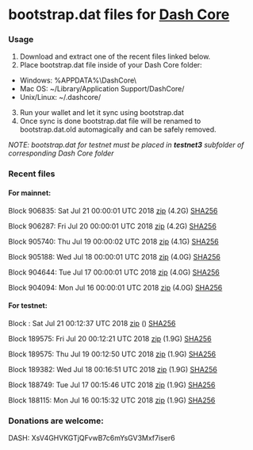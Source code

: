 # bootstrap.dat files for [Dash Core](https://www.dash.org)

### Usage

1. Download and extract one of the recent files linked below.
2. Place bootstrap.dat file inside of your Dash Core folder:
 - Windows: %APPDATA%\DashCore\
 - Mac OS: ~/Library/Application Support/DashCore/
 - Unix/Linux: ~/.dashcore/
3. Run your wallet and let it sync using bootstrap.dat
4. Once sync is done bootstrap.dat file will be renamed to bootstrap.dat.old automagically and can be safely removed.

_NOTE: bootstrap.dat for testnet must be placed in **testnet3** subfolder of corresponding Dash Core folder_

### Recent files

#### For mainnet:

Block 906835: Sat Jul 21 00:00:01 UTC 2018 [zip](https://dash-bootstrap.ams3.digitaloceanspaces.com/mainnet/2018-07-21/bootstrap.dat.zip) (4.2G) [SHA256](https://dash-bootstrap.ams3.digitaloceanspaces.com/mainnet/2018-07-21/sha256.txt)

Block 906287: Fri Jul 20 00:00:01 UTC 2018 [zip](https://dash-bootstrap.ams3.digitaloceanspaces.com/mainnet/2018-07-20/bootstrap.dat.zip) (4.2G) [SHA256](https://dash-bootstrap.ams3.digitaloceanspaces.com/mainnet/2018-07-20/sha256.txt)

Block 905740: Thu Jul 19 00:00:02 UTC 2018 [zip](https://dash-bootstrap.ams3.digitaloceanspaces.com/mainnet/2018-07-19/bootstrap.dat.zip) (4.1G) [SHA256](https://dash-bootstrap.ams3.digitaloceanspaces.com/mainnet/2018-07-19/sha256.txt)

Block 905188: Wed Jul 18 00:00:01 UTC 2018 [zip](https://dash-bootstrap.ams3.digitaloceanspaces.com/mainnet/2018-07-18/bootstrap.dat.zip) (4.0G) [SHA256](https://dash-bootstrap.ams3.digitaloceanspaces.com/mainnet/2018-07-18/sha256.txt)

Block 904644: Tue Jul 17 00:00:01 UTC 2018 [zip](https://dash-bootstrap.ams3.digitaloceanspaces.com/mainnet/2018-07-17/bootstrap.dat.zip) (4.0G) [SHA256](https://dash-bootstrap.ams3.digitaloceanspaces.com/mainnet/2018-07-17/sha256.txt)

Block 904094: Mon Jul 16 00:00:01 UTC 2018 [zip](https://dash-bootstrap.ams3.digitaloceanspaces.com/mainnet/2018-07-16/bootstrap.dat.zip) (4.0G) [SHA256](https://dash-bootstrap.ams3.digitaloceanspaces.com/mainnet/2018-07-16/sha256.txt)


#### For testnet:

Block : Sat Jul 21 00:12:37 UTC 2018 [zip](https://dash-bootstrap.ams3.digitaloceanspaces.com/testnet/2018-07-21/bootstrap.dat.zip) () [SHA256](https://dash-bootstrap.ams3.digitaloceanspaces.com/testnet/2018-07-21/sha256.txt)

Block 189575: Fri Jul 20 00:12:21 UTC 2018 [zip](https://dash-bootstrap.ams3.digitaloceanspaces.com/testnet/2018-07-20/bootstrap.dat.zip) (1.9G) [SHA256](https://dash-bootstrap.ams3.digitaloceanspaces.com/testnet/2018-07-20/sha256.txt)

Block 189575: Thu Jul 19 00:12:50 UTC 2018 [zip](https://dash-bootstrap.ams3.digitaloceanspaces.com/testnet/2018-07-19/bootstrap.dat.zip) (1.9G) [SHA256](https://dash-bootstrap.ams3.digitaloceanspaces.com/testnet/2018-07-19/sha256.txt)

Block 189382: Wed Jul 18 00:16:51 UTC 2018 [zip](https://dash-bootstrap.ams3.digitaloceanspaces.com/testnet/2018-07-18/bootstrap.dat.zip) (1.9G) [SHA256](https://dash-bootstrap.ams3.digitaloceanspaces.com/testnet/2018-07-18/sha256.txt)

Block 188749: Tue Jul 17 00:15:46 UTC 2018 [zip](https://dash-bootstrap.ams3.digitaloceanspaces.com/testnet/2018-07-17/bootstrap.dat.zip) (1.9G) [SHA256](https://dash-bootstrap.ams3.digitaloceanspaces.com/testnet/2018-07-17/sha256.txt)

Block 188115: Mon Jul 16 00:15:32 UTC 2018 [zip](https://dash-bootstrap.ams3.digitaloceanspaces.com/testnet/2018-07-16/bootstrap.dat.zip) (1.9G) [SHA256](https://dash-bootstrap.ams3.digitaloceanspaces.com/testnet/2018-07-16/sha256.txt)


### Donations are welcome:

DASH: XsV4GHVKGTjQFvwB7c6mYsGV3Mxf7iser6
